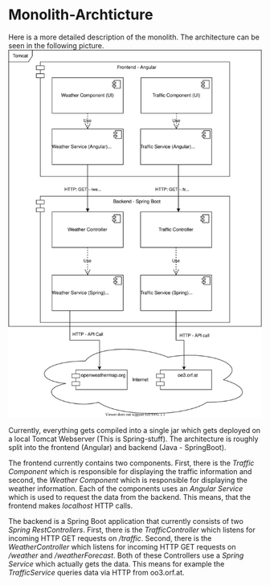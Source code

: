 # Monolith-Archticture
Here is a more detailed description of the monolith. The architecture can be seen in the following picture.
![Monolith - Architecture](./figs/monolith-architecture.svg)

Currently, everything gets compiled into a single jar which gets deployed on a local Tomcat Webserver (This is Spring-stuff). The architecture is roughly split into the frontend (Angular) and backend (Java - SpringBoot). 

The frontend currently contains two components. First, there is the _Traffic Component_ which is responsible for displaying the traffic information and second, the _Weather Component_ which is responsible for displaying the weather information. Each of the components uses an _Angular Service_ which is used to request the data from the backend. This means, that the frontend makes _localhost_ HTTP calls. 

The backend is a Spring Boot application that currently consists of two _Spring RestControllers_. First, there is the _TrafficController_ which listens for incoming HTTP GET requests on _/traffic_. Second, there is the _WeatherController_ which listens for incoming HTTP GET requests on _/weather_ and _/weatherForecast_. Both of these Controllers use a _Spring Service_ which actually gets the data. This means for example the _TrafficService_ queries data via HTTP from oo3.orf.at. 